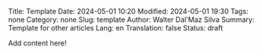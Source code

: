 Title:       Template
Date:        2024-05-01 10:20
Modified:    2024-05-01 19:30
Tags:        none
Category:    none
Slug:        template
Author:      Walter Dal'Maz Silva
Summary:     Template for other articles
Lang:        en
Translation: false
Status:      draft

Add content here!

<figure align="center">
    <img src="" alt="" />
    <figcaption></figcaption>
</figure>
